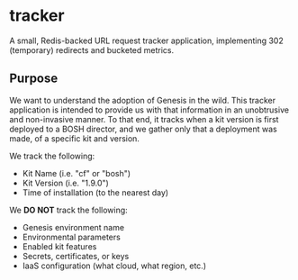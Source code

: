 tracker
=======

A small, Redis-backed URL request tracker application,
implementing 302 (temporary) redirects and bucketed metrics.

Purpose
-------

We want to understand the adoption of Genesis in the wild.
This tracker application is intended to provide us with that
information in an unobtrusive and non-invasive manner.  To that
end, it tracks when a kit version is first deployed to a BOSH
director, and we gather only that a deployment was made, of a
specific kit and version.

We track the following:

 - Kit Name (i.e. "cf" or "bosh")
 - Kit Version (i.e. "1.9.0")
 - Time of installation (to the nearest day)

We **DO NOT** track the following:

 - Genesis environment name
 - Environmental parameters
 - Enabled kit features
 - Secrets, certificates, or keys
 - IaaS configuration (what cloud, what region, etc.)
